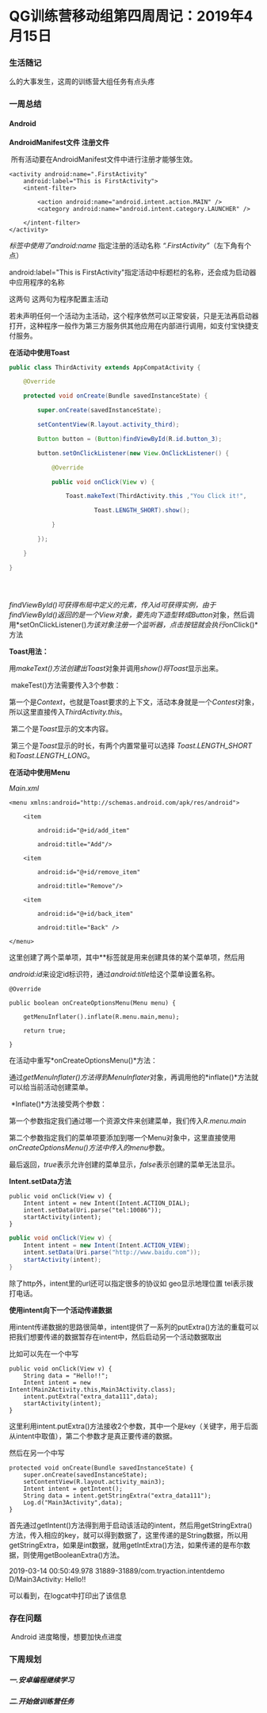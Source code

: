 # QG训练营移动组第四周周记：2019年4月15日

### 生活随记

么的大事发生，这周的训练营大组任务有点头疼

### 一周总结

#### Android

**AndroidManifest文件 注册文件**

​       所有活动要在AndroidManifest文件中进行注册才能够生效。

```
<activity android:name=".FirstActivity"
    android:label="This is FirstActivity">
    <intent-filter>
   
        <action android:name="android.intent.action.MAIN" />
        <category android:name="android.intent.category.LAUNCHER" />
        
    </intent-filter>
</activity>
```

*<activity>*标签中使用了*android:name* 指定注册的活动名称 *“.FirstActivity”*（左下角有个点）

android:label="This is FirstActivity"指定活动中标题栏的名称，还会成为启动器中应用程序的名称

 

<action android:name="android.intent.action.MAIN" />
 <category android:name="android.intent.category.LAUNCHER" />这两句
 这两句为程序配置主活动

 

若未声明任何一个活动为主活动，这个程序依然可以正常安装，只是无法再启动器打开，这种程序一般作为第三方服务供其他应用在内部进行调用，如支付宝快捷支付服务。

**在活动中使用Toast**

```java
public class ThirdActivity extends AppCompatActivity {

    @Override

    protected void onCreate(Bundle savedInstanceState) {

        super.onCreate(savedInstanceState);

        setContentView(R.layout.activity_third);

        Button button = (Button)findViewById(R.id.button_3);

        button.setOnClickListener(new View.OnClickListener() {

            @Override

            public void onClick(View v) {

                Toast.makeText(ThirdActivity.this ,"You Click it!",

                        Toast.LENGTH_SHORT).show();

            }

        });

    }

}
```



```

  
```

*findViewById()*可获得布局中定义的元素，传入id可获得实例，由于*findViewById()*返回的是一个View对象，要先向下造型转成*Button*对象，然后调用*setOnClickListener()*为该对象注册一个监听器，点击按钮就会执行*onClick()*方法

**Toast用法：**

​       用*makeText()*方法创建出*Toast*对象并调用*show()*将*Toast*显示出来。

​       makeTest()方法需要传入3个参数：

​              第一个是*Context*，也就是Toast要求的上下文，活动本身就是一个*Contest*对象，所以这里直接传入*ThirdActivity.this*。

​              第二个是*Toast*显示的文本内容。

​              第三个是*Toast*显示的时长，有两个内置常量可以选择 *Toast.LENGTH_SHORT*和*Toast.LENGTH_LONG*。

 

**在活动中使用Menu**

*Main.xml*

```
<menu xmlns:android="http://schemas.android.com/apk/res/android">

    <item 

        android:id="@+id/add_item"

        android:title="Add"/>

    <item

        android:id="@+id/remove_item"

        android:title="Remove"/>

    <item

        android:id="@+id/back_item"

        android:title="Back" />

</menu>
```

这里创建了两个菜单项，其中*<item>*标签就是用来创建具体的某个菜单项，然后用

*android:id*来设定id标识符，通过*android:title*给这个菜单设置名称。

 

```
@Override

public boolean onCreateOptionsMenu(Menu menu) {

    getMenuInflater().inflate(R.menu.main,menu);

    return true;

}
```

在活动中重写*onCreateOptionsMenu()*方法：

​       通过*getMenuInflater()*方法得到*MenuInflater*对象，再调用他的*inflate()*方法就可以给当前活动创建菜单。

​       *Inflate()*方法接受两个参数：

​              第一个参数指定我们通过哪一个资源文件来创建菜单，我们传入*R.menu.main*

​              第二个参数指定我们的菜单项要添加到哪一个Menu对象中，这里直接使用*onCreateOptionsMenu()*方法中传入的*menu*参数。

​       最后返回，*true*表示允许创建的菜单显示，*false*表示创建的菜单无法显示。

 

**Intent.setData方法**

```
public void onClick(View v) {
    Intent intent = new Intent(Intent.ACTION_DIAL);
    intent.setData(Uri.parse("tel:10086"));
    startActivity(intent);
}
```

```java
public void onClick(View v) {
    Intent intent = new Intent(Intent.ACTION_VIEW);
    intent.setData(Uri.parse("http://www.baidu.com"));
    startActivity(intent);
}
```

除了http外，intent里的url还可以指定很多的协议如 geo显示地理位置 tel表示拨打电话。





**使用intent向下一个活动传递数据**

​	用intent传递数据的思路很简单，intent提供了一系列的putExtra()方法的重载可以把我们想要传递的数据暂存在intent中，然后启动另一个活动数据取出	

比如可以先在一个中写

```
public void onClick(View v) {
    String data = "Hello!!";
    Intent intent = new Intent(Main2Activity.this,Main3Activity.class);
    intent.putExtra("extra_data111",data);
    startActivity(intent);
}
```

这里利用intent.putExtra()方法接收2个参数，其中一个是key（关键字，用于后面从intent中取值），第二个参数才是真正要传递的数据。

然后在另一个中写

```
protected void onCreate(Bundle savedInstanceState) {
    super.onCreate(savedInstanceState);
    setContentView(R.layout.activity_main3);
    Intent intent = getIntent();
    String data = intent.getStringExtra("extra_data111");
    Log.d("Main3Activity",data);
}
```

首先通过getIntent()方法得到用于启动该活动的intent，然后用getStringExtra()方法，传入相应的key，就可以得到数据了，这里传递的是String数据，所以用getStringExtra，如果是int数据，就用getIntExtra()方法，如果传递的是布尔数据，则使用getBooleanExtra()方法。

2019-03-14 00:50:49.978 31889-31889/com.tryaction.intentdemo D/Main3Activity: Hello!!

可以看到，在logcat中打印出了该信息



### 存在问题

​	Android 进度略慢，想要加快点进度

### 下周规划

##### 一.安卓编程继续学习

##### 二.开始做训练营任务